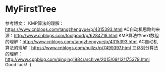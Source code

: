 ﻿# MyFirstTree
 参考博文：
 KMP算法的理解：https://www.cnblogs.com/tangzhengyue/p/4315393.html
 AC自动机思路的来源：http://www.cnblogs.com/toolgood/p/6284718.html
 KMP算法中next数组的理解：http://www.cnblogs.com/tangzhengyue/p/4315393.html
 AC自动机算法的理解：https://www.cnblogs.com/nullzx/p/7499397.html
 三路划分算法的理解：http://www.cppblog.com/qinqing1984/archive/2015/09/12/175379.html
Good luck! :)

